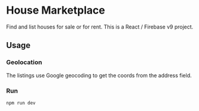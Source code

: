 # House Marketplace

Find and list houses for sale or for rent. This is a React / Firebase v9 project.

## Usage

### Geolocation

The listings use Google geocoding to get the coords from the address field.

### Run

```bash
npm run dev
```
